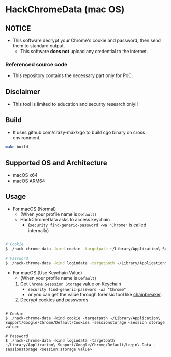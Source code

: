 # HackChromeData (mac OS)
## NOTICE
- This software decrypt your Chrome's cookie and password, then send them to standard output.
  - This software **does not** upload any credential to the internet.

### Referenced source code
- This repository contains the necessary part only for PoC.

## Disclaimer
- This tool is limited to education and security research only!!

## Build
- It uses github.com/crazy-max/xgo to build cgo binary on cross environment.
```bash
make build
```

## Supported OS and Architecture
- macOS x64
- macOS ARM64

## Usage
- For macOS (Normal)
  - (When your profile name is `Default`)
  - HackChromeData asks to access keychain
    - (`security find-generic-password -wa "Chrome"` is called internally)
````bash

# Cookie
$ ./hack-chrome-data -kind cookie -targetpath ~/Library/Application\ Support/Google/Chrome/Default/Cookies

# Password
$ ./hack-chrome-data -kind logindata -targetpath ~/Library/Application\ Support/Google/Chrome/Default/Login\ Data

````

- For macOS (Use Keychain Value)
  - (When your profile name is `Default`)
  1. Get `Chrome Sesssion Storage` value on Keychain
      - `security find-generic-password -wa "Chrome"`
      - or you can get the value through forensic tool like [chainbreaker](https://github.com/n0fate/chainbreaker).
  2. Decrypt cookies and passwords
```

# Cookie
$ ./hack-chrome-data -kind cookie -targetpath ~/Library/Application\ Support/Google/Chrome/Default/Cookies -sessionstorage <session storage value>

# Password
$ ./hack-chrome-data -kind logindata -targetpath ~/Library/Application\ Support/Google/Chrome/Default/Login\ Data -sessionstorage <session storage value>
```
